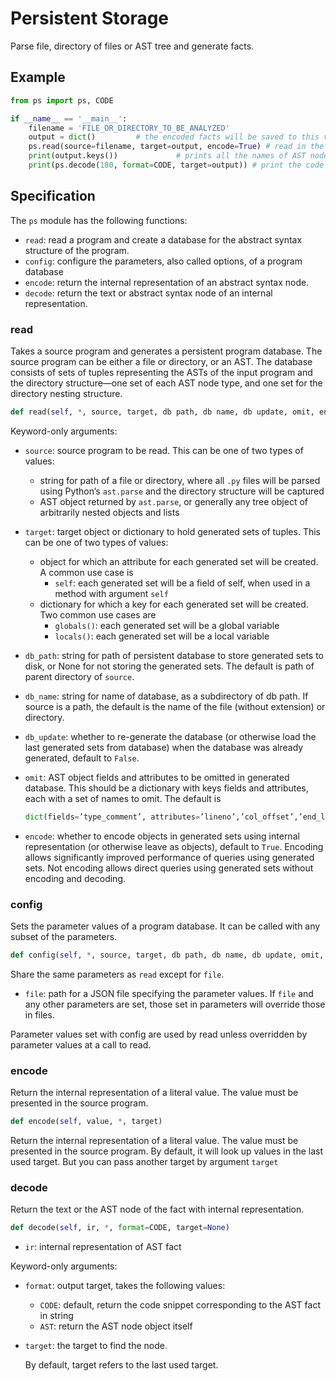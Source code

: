 # Persistent Storage

Parse file, directory of files or AST tree and generate facts.

## Example

```python
from ps import ps, CODE

if __name__ == '__main__':
    filename = 'FILE_OR_DIRECTORY_TO_BE_ANALYZED'
    output = dict()         # the encoded facts will be saved to this variable
    ps.read(source=filename, target=output, encode=True) # read in the file and encode the facts
    print(output.keys())             # prints all the names of AST nodes
    print(ps.decode(180, format=CODE, target=output)) # print the code snippet corresponding to the AST node with id 180
```

## Specification

The `ps` module has the following functions:

- `read`: read a program and create a database for the abstract syntax structure of the program.
- `config`: configure the parameters, also called options, of a program database
- `encode`: return the internal representation of an abstract syntax node.
- `decode`: return the text or abstract syntax node of an internal representation.

### read

Takes a source program and generates a persistent program database. The source program
can be either a file or directory, or an AST. The database consists of sets of tuples representing the ASTs of
the input program and the directory structure—one set of each AST node type, and one set for the directory
nesting structure.

```python
def read(self, *, source, target, db path, db name, db update, omit, encode)
```

Keyword-only arguments:

- `source`: source program to be read. This can be one of two types of values:
    - string for path of a file or directory, where all `.py` files will be parsed using Python’s `ast.parse` and the directory structure will be captured
    - AST object returned by `ast.parse`, or generally any tree object of arbitrarily nested objects and lists
- `target`: target object or dictionary to hold generated sets of tuples. This can be one of two types of values:
    - object for which an attribute for each generated set will be created. A common use case is
        - `self`: each generated set will be a field of self, when used in a method with argument `self`
    - dictionary for which a key for each generated set will be created. Two common use cases are
        - `globals()`: each generated set will be a global variable
        - `locals()`: each generated set will be a local variable

- `db_path`: string for path of persistent database to store generated sets to disk, or None for not storing the generated sets. The default is path of parent directory of `source`.
- `db_name`: string for name of database, as a subdirectory of db path. If source is a path, the default is the name of the file (without extension) or directory.
- `db_update`: whether to re-generate the database (or otherwise load the last generated sets from database) when the database was already generated, default to `False`.
- `omit`: AST object fields and attributes to be omitted in generated database. This should be a dictionary with keys fields and attributes, each with a set of names to omit. The default is

    ```python
    dict(fields=’type_comment’, attributes=’lineno’,’col_offset’,’end_lineno’,’end_col_offset’)
    ```

- `encode`: whether to encode objects in generated sets using internal representation (or otherwise leave as objects), default to `True`. Encoding allows significantly improved performance of queries using generated sets. Not encoding allows direct queries using generated sets without encoding and decoding.

### config

Sets the parameter values of a program database. It can be called with any subset of
the parameters.

```python
def config(self, *, source, target, db path, db name, db update, omit, encode, file)
```

Share the same parameters as `read` except for `file`.

- `file`: path for a JSON file specifying the parameter values. If `file` and any other parameters are set,
those set in parameters will override those in files.

Parameter values set with config are used by read unless overridden by parameter values at a call to read.

### encode

Return the internal representation of a literal value. The value must be presented in the source program.

```python
def encode(self, value, *, target)
```

Return the internal representation of a literal value. The value must be presented in the source program. By default, it will look up values in the last used target. But you can pass another target by argument `target`

### decode

Return the text or the AST node of the fact with internal representation.

```python
def decode(self, ir, *, format=CODE, target=None)
```

- `ir`: internal representation of AST fact

Keyword-only arguments:

- `format`: output target, takes the following values:
    - `CODE`: default, return the code snippet corresponding to the AST fact in string
    - `AST`: return the AST node object itself
- `target`: the target to find the node.

    By default, target refers to the last used target.

